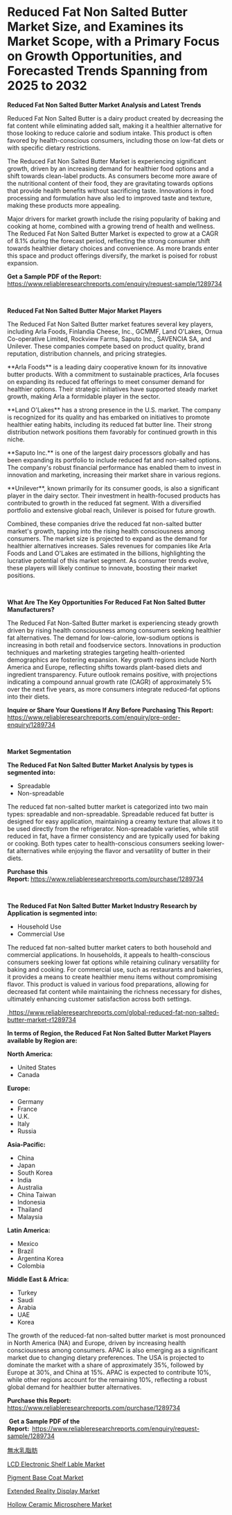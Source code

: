 <p><h1>Reduced Fat Non Salted Butter Market Size, and Examines its Market Scope, with a Primary Focus on Growth Opportunities, and Forecasted Trends Spanning from 2025 to 2032</h1></p><p><strong>Reduced Fat Non Salted Butter Market Analysis and Latest Trends</strong></p>
<p><p>Reduced Fat Non Salted Butter is a dairy product created by decreasing the fat content while eliminating added salt, making it a healthier alternative for those looking to reduce calorie and sodium intake. This product is often favored by health-conscious consumers, including those on low-fat diets or with specific dietary restrictions.</p><p>The Reduced Fat Non Salted Butter Market is experiencing significant growth, driven by an increasing demand for healthier food options and a shift towards clean-label products. As consumers become more aware of the nutritional content of their food, they are gravitating towards options that provide health benefits without sacrificing taste. Innovations in food processing and formulation have also led to improved taste and texture, making these products more appealing.</p><p>Major drivers for market growth include the rising popularity of baking and cooking at home, combined with a growing trend of health and wellness. The Reduced Fat Non Salted Butter Market is expected to grow at a CAGR of 8.1% during the forecast period, reflecting the strong consumer shift towards healthier dietary choices and convenience. As more brands enter this space and product offerings diversify, the market is poised for robust expansion.</p></p>
<p><strong>Get a Sample PDF of the Report:&nbsp;</strong> <a href="https://www.reliableresearchreports.com/enquiry/request-sample/1289734?utm_campaign=48&utm_medium=2&utm_source=Github&utm_content=ia&utm_term=29032025&utm_id=reduced-fat-non-salted-butter">https://www.reliableresearchreports.com/enquiry/request-sample/1289734</a></p>
<p>&nbsp;</p>
<p><strong>Reduced Fat Non Salted Butter Major Market Players</strong></p>
<p><p>The Reduced Fat Non Salted Butter market features several key players, including Arla Foods, Finlandia Cheese, Inc., GCMMF, Land O'Lakes, Ornua Co-operative Limited, Rockview Farms, Saputo Inc., SAVENCIA SA, and Unilever. These companies compete based on product quality, brand reputation, distribution channels, and pricing strategies.</p><p>**Arla Foods** is a leading dairy cooperative known for its innovative butter products. With a commitment to sustainable practices, Arla focuses on expanding its reduced fat offerings to meet consumer demand for healthier options. Their strategic initiatives have supported steady market growth, making Arla a formidable player in the sector.</p><p>**Land O'Lakes** has a strong presence in the U.S. market. The company is recognized for its quality and has embarked on initiatives to promote healthier eating habits, including its reduced fat butter line. Their strong distribution network positions them favorably for continued growth in this niche.</p><p>**Saputo Inc.** is one of the largest dairy processors globally and has been expanding its portfolio to include reduced fat and non-salted options. The company's robust financial performance has enabled them to invest in innovation and marketing, increasing their market share in various regions.</p><p>**Unilever**, known primarily for its consumer goods, is also a significant player in the dairy sector. Their investment in health-focused products has contributed to growth in the reduced fat segment. With a diversified portfolio and extensive global reach, Unilever is poised for future growth.</p><p>Combined, these companies drive the reduced fat non-salted butter market's growth, tapping into the rising health consciousness among consumers. The market size is projected to expand as the demand for healthier alternatives increases. Sales revenues for companies like Arla Foods and Land O'Lakes are estimated in the billions, highlighting the lucrative potential of this market segment. As consumer trends evolve, these players will likely continue to innovate, boosting their market positions.</p></p>
<p>&nbsp;</p>
<p><strong>What Are The Key Opportunities For Reduced Fat Non Salted Butter Manufacturers?</strong></p>
<p><p>The Reduced Fat Non-Salted Butter market is experiencing steady growth driven by rising health consciousness among consumers seeking healthier fat alternatives. The demand for low-calorie, low-sodium options is increasing in both retail and foodservice sectors. Innovations in production techniques and marketing strategies targeting health-oriented demographics are fostering expansion. Key growth regions include North America and Europe, reflecting shifts towards plant-based diets and ingredient transparency. Future outlook remains positive, with projections indicating a compound annual growth rate (CAGR) of approximately 5% over the next five years, as more consumers integrate reduced-fat options into their diets.</p></p>
<p><strong>Inquire or Share Your Questions If Any Before Purchasing This Report:</strong> <a href="https://www.reliableresearchreports.com/enquiry/pre-order-enquiry/1289734?utm_campaign=48&utm_medium=2&utm_source=Github&utm_content=ia&utm_term=29032025&utm_id=reduced-fat-non-salted-butter">https://www.reliableresearchreports.com/enquiry/pre-order-enquiry/1289734</a></p>
<p>&nbsp;</p>
<p><strong>Market Segmentation</strong></p>
<p><strong>The Reduced Fat Non Salted Butter Market Analysis by types is segmented into:</strong></p>
<p><ul><li>Spreadable</li><li>Non-spreadable</li></ul></p>
<p><p>The reduced fat non-salted butter market is categorized into two main types: spreadable and non-spreadable. Spreadable reduced fat butter is designed for easy application, maintaining a creamy texture that allows it to be used directly from the refrigerator. Non-spreadable varieties, while still reduced in fat, have a firmer consistency and are typically used for baking or cooking. Both types cater to health-conscious consumers seeking lower-fat alternatives while enjoying the flavor and versatility of butter in their diets.</p></p>
<p><strong>Purchase this Report:&nbsp;</strong><a href="https://www.reliableresearchreports.com/purchase/1289734?utm_campaign=48&utm_medium=2&utm_source=Github&utm_content=ia&utm_term=29032025&utm_id=reduced-fat-non-salted-butter">https://www.reliableresearchreports.com/purchase/1289734</a></p>
<p>&nbsp;</p>
<p><strong>The Reduced Fat Non Salted Butter Market Industry Research by Application is segmented into:</strong></p>
<p><ul><li>Household Use</li><li>Commercial Use</li></ul></p>
<p><p>The reduced fat non-salted butter market caters to both household and commercial applications. In households, it appeals to health-conscious consumers seeking lower fat options while retaining culinary versatility for baking and cooking. For commercial use, such as restaurants and bakeries, it provides a means to create healthier menu items without compromising flavor. This product is valued in various food preparations, allowing for decreased fat content while maintaining the richness necessary for dishes, ultimately enhancing customer satisfaction across both settings.</p></p>
<p><a href="https://www.reliableresearchreports.com/global-reduced-fat-non-salted-butter-market-r1289734?utm_campaign=48&utm_medium=2&utm_source=Github&utm_content=ia&utm_term=29032025&utm_id=reduced-fat-non-salted-butter">&nbsp;https://www.reliableresearchreports.com/global-reduced-fat-non-salted-butter-market-r1289734</a></p>
<p><strong>In terms of Region, the Reduced Fat Non Salted Butter Market Players available by Region are:</strong></p>
<p>
    <p> <strong> North America: </strong>
        <ul>
            <li>United States</li>
            <li>Canada</li>
        </ul>
        </p> 
    <p> <strong> Europe: </strong>
        <ul>
            <li>Germany</li>
            <li>France</li>
            <li>U.K.</li>
            <li>Italy</li>
            <li>Russia</li>
        </ul>
        </p> 
    <p> <strong> Asia-Pacific: </strong>
        <ul>
            <li>China</li>
            <li>Japan</li>
            <li>South Korea</li>
            <li>India</li>
            <li>Australia</li>
            <li>China Taiwan</li>
            <li>Indonesia</li>
            <li>Thailand</li>
            <li>Malaysia</li>
        </ul>
        </p> 
    <p> <strong> Latin America: </strong>
        <ul>
            <li>Mexico</li>
            <li>Brazil</li>
            <li>Argentina Korea</li>
            <li>Colombia</li>
        </ul>
        </p> 
    <p> <strong> Middle East & Africa: </strong>
        <ul>
            <li>Turkey</li>
            <li>Saudi</li>
            <li>Arabia</li>
            <li>UAE</li>
            <li>Korea</li>
        </ul>
    </p>
    </p>
<p><p>The growth of the reduced-fat non-salted butter market is most pronounced in North America (NA) and Europe, driven by increasing health consciousness among consumers. APAC is also emerging as a significant market due to changing dietary preferences. The USA is projected to dominate the market with a share of approximately 35%, followed by Europe at 30%, and China at 15%. APAC is expected to contribute 10%, while other regions account for the remaining 10%, reflecting a robust global demand for healthier butter alternatives.</p></p>
<p><strong>Purchase this Report: </strong><a href="https://www.reliableresearchreports.com/purchase/1289734?utm_campaign=48&utm_medium=2&utm_source=Github&utm_content=ia&utm_term=29032025&utm_id=reduced-fat-non-salted-butter">https://www.reliableresearchreports.com/purchase/1289734</a></p>
<p>&nbsp;<strong>Get a Sample PDF of the Report:&nbsp;&nbsp;</strong><a href="https://www.reliableresearchreports.com/enquiry/request-sample/1289734?utm_campaign=48&utm_medium=2&utm_source=Github&utm_content=ia&utm_term=29032025&utm_id=reduced-fat-non-salted-butter">https://www.reliableresearchreports.com/enquiry/request-sample/1289734</a></p>
<p><strong></strong></p>
<p><p><a href="https://github.com/lababdou/Market-Research-Report-List-7/blob/main/142888450739.md?utm_campaign=48&utm_medium=2&utm_source=Github&utm_content=ia&utm_term=29032025&utm_id=reduced-fat-non-salted-butter">無水乳脂肪</a></p><p><a href="https://github.com/variothonia/Market-Research-Report-List-1/blob/main/lcd-electronic-shelf-lable-market.md?utm_campaign=48&utm_medium=2&utm_source=Github&utm_content=ia&utm_term=29032025&utm_id=reduced-fat-non-salted-butter">LCD Electronic Shelf Lable Market</a></p><p><a href="https://github.com/hutchkloor4x/Market-Research-Report-List-1/blob/main/pigment-base-coat-market.md?utm_campaign=48&utm_medium=2&utm_source=Github&utm_content=ia&utm_term=29032025&utm_id=reduced-fat-non-salted-butter">Pigment Base Coat Market</a></p><p><a href="https://github.com/berkemiars2j/Market-Research-Report-List-1/blob/main/extended-reality-display-market.md?utm_campaign=48&utm_medium=2&utm_source=Github&utm_content=ia&utm_term=29032025&utm_id=reduced-fat-non-salted-butter">Extended Reality Display Market</a></p><p><a href="https://github.com/kaforarvero/Market-Research-Report-List-1/blob/main/hollow-ceramic-microsphere-market.md?utm_campaign=48&utm_medium=2&utm_source=Github&utm_content=ia&utm_term=29032025&utm_id=reduced-fat-non-salted-butter">Hollow Ceramic Microsphere Market</a></p></p>